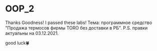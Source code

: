 # OOP_2
Thanks Goodness! I passed these labs! 
Тема: программное средство "Продажа термосов фирмы TORO без доставки в РБ".
P.S. правки актуальны на 03.12.2021.

good luck🍀

